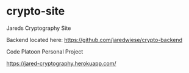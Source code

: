 # crypto-site
Jareds Cryptography Site

Backend located here: https://github.com/jaredwiese/crypto-backend


Code Platoon Personal Project

https://jared-cryptography.herokuapp.com/

